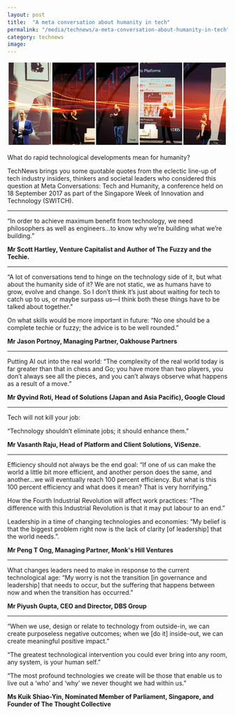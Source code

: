 ```yaml
---
layout: post
title:  "A meta conversation about humanity in tech"
permalink: "/media/technews/a-meta-conversation-about-humanity-in-tech"
category: technews
image: 
---
```


![a meta conversation about humanity in tech](/images/technews/a-meta-conversation-about-humanity-in-tech-part-1.jpg)

What do rapid technological developments mean for humanity?

TechNews brings you some quotable quotes from the eclectic line-up of tech industry insiders, thinkers and societal leaders who considered this question at Meta Conversations: Tech and Humanity, a conference held on 18 September 2017 as part of the Singapore Week of Innovation and Technology (SWITCH).

---

“In order to achieve maximum benefit from technology, we need philosophers as well as engineers…to know why we’re building what we’re building.”

**Mr Scott Hartley, Venture Capitalist and Author of The Fuzzy and the Techie.**

---

“A lot of conversations tend to hinge on the technology side of it, but what about the humanity side of it? We are not static, we as humans have to grow, evolve and change. So I don’t think it’s just about waiting for tech to catch up to us, or maybe surpass us—I think both these things have to be talked about together."

On what skills would be more important in future: “No one should be a complete techie or fuzzy; the advice is to be well rounded.”

**Mr Jason Portnoy, Managing Partner, Oakhouse Partners**

---

Putting AI out into the real world: “The complexity of the real world today is far greater than that in chess and Go; you have more than two players, you don’t always see all the pieces, and you can’t always observe what happens as a result of a move.”

**Mr Øyvind Roti, Head of Solutions (Japan and Asia Pacific), Google Cloud**

---

Tech will not kill your job:

“Technology shouldn’t eliminate jobs; it should enhance them.”

**Mr Vasanth Raju, Head of Platform and Client Solutions, ViSenze.**

---

Efficiency should not always be the end goal: “If one of us can make the world a little bit more efficient, and another person does the same, and another…we will eventually reach 100 percent efficiency. But what is this 100 percent efficiency and what does it mean? That is very horrifying.”

How the Fourth Industrial Revolution will affect work practices: “The difference with this Industrial Revolution is that it may put labour to an end.”

Leadership in a time of changing technologies and economies: “My belief is that the biggest problem right now is the lack of clarity [of leadership] that the world needs.”.

**Mr Peng T Ong, Managing Partner, Monk's Hill Ventures**

---

What changes leaders need to make in response to the current technological age: “My worry is not the transition [in governance and leadership] that needs to occur, but the suffering that happens between now and when the transition has occurred.”

**Mr Piyush Gupta, CEO and Director, DBS Group**

---

“When we use, design or relate to technology from outside-in, we can create purposeless negative outcomes; when we [do it] inside-out, we can create meaningful positive impact.”

“The greatest technological intervention you could ever bring into any room, any system, is your human self.”

“The most profound technologies we create will be those that enable us to live out a ‘who’ and ‘why’ we never thought we had within us.” 

**Ms Kuik Shiao-Yin, Nominated Member of Parliament, Singapore, and Founder of The Thought Collective**
